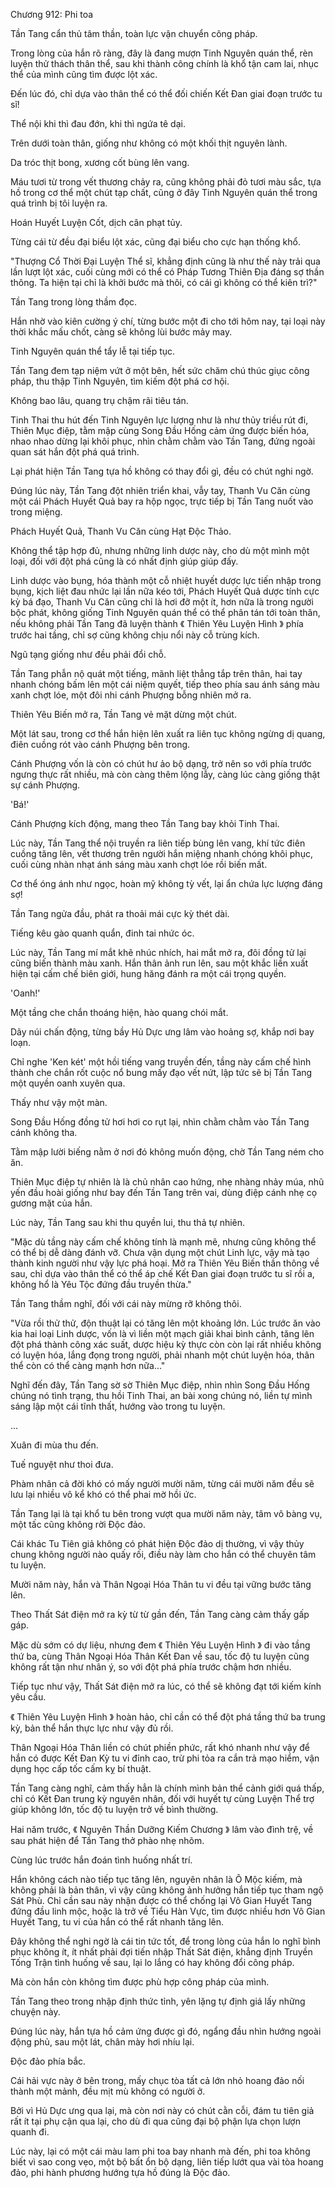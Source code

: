 




Chương 912: Phi toa


Tần Tang cẩn thủ tâm thần, toàn lực vận chuyển công pháp.

Trong lòng của hắn rõ ràng, đây là đang mượn Tinh Nguyên quán thể, rèn luyện thử thách thân thể, sau khi thành công chính là khổ tận cam lai, nhục thể của mình cũng tìm được lột xác.

Đến lúc đó, chỉ dựa vào thân thể có thể đối chiến Kết Đan giai đoạn trước tu sĩ!

Thể nội khi thì đau đớn, khi thì ngứa tê dại.

Trên dưới toàn thân, giống như không có một khối thịt nguyên lành.

Da tróc thịt bong, xương cốt bùng lên vang.

Máu tươi từ trong vết thương chảy ra, cũng không phải đỏ tươi màu sắc, tựa hồ trong cơ thể một chút tạp chất, cũng ở đây Tinh Nguyên quán thể trong quá trình bị tôi luyện ra.

Hoán Huyết Luyện Cốt, dịch cân phạt tủy.

Từng cái từ đều đại biểu lột xác, cũng đại biểu cho cực hạn thống khổ.

"Thượng Cổ Thời Đại Luyện Thể sĩ, khẳng định cũng là như thế này trải qua lần lượt lột xác, cuối cùng mới có thể có Pháp Tương Thiên Địa đáng sợ thần thông. Ta hiện tại chỉ là khởi bước mà thôi, có cái gì không có thể kiên trì?"

Tần Tang trong lòng thầm đọc.

Hắn nhờ vào kiên cường ý chí, từng bước một đi cho tới hôm nay, tại loại này thời khắc mấu chốt, càng sẽ không lùi bước mảy may.

Tinh Nguyên quán thể tẩy lễ tại tiếp tục.

Tần Tang đem tạp niệm vứt ở một bên, hết sức chăm chú thúc giục công pháp, thu thập Tinh Nguyên, tìm kiếm đột phá cơ hội.

Không bao lâu, quang trụ chậm rãi tiêu tán.

Tinh Thai thu hút đến Tinh Nguyên lực lượng như là như thủy triều rút đi, Thiên Mục điệp, tằm mập cùng Song Đầu Hống cảm ứng được biến hóa, nhao nhao dừng lại khôi phục, nhìn chằm chằm vào Tần Tang, đứng ngoài quan sát hắn đột phá quá trình.

Lại phát hiện Tần Tang tựa hồ không có thay đổi gì, đều có chút nghi ngờ.

Đúng lúc này, Tần Tang đột nhiên triển khai, vẫy tay, Thanh Vu Căn cùng một cái Phách Huyết Quả bay ra hộp ngọc, trực tiếp bị Tần Tang nuốt vào trong miệng.

Phách Huyết Quả, Thanh Vu Căn cùng Hạt Độc Thảo.

Không thể tập hợp đủ, nhưng những linh dược này, cho dù một mình một loại, đối với đột phá cũng là có nhất định giúp giúp đấy.

Linh dược vào bụng, hóa thành một cỗ nhiệt huyết dược lực tiến nhập trong bụng, kịch liệt đau nhức lại lần nữa kéo tới, Phách Huyết Quả dược tính cực kỳ bá đạo, Thanh Vu Căn cũng chỉ là hơi đỡ một ít, hơn nữa là trong người bộc phát, không giống Tinh Nguyên quán thể có thể phân tán tới toàn thân, nếu không phải Tần Tang đã luyện thành 《 Thiên Yêu Luyện Hình 》 phía trước hai tầng, chỉ sợ cũng không chịu nổi này cỗ trùng kích.

Ngũ tạng giống như đều phải đổi chỗ.

Tần Tang phẫn nộ quát một tiếng, mãnh liệt thẳng tắp trên thân, hai tay nhanh chóng bấm lên một cái niệm quyết, tiếp theo phía sau ánh sáng màu xanh chợt lóe, một đôi nhi cánh Phượng bỗng nhiên mở ra.

Thiên Yêu Biến mở ra, Tần Tang vẻ mặt dừng một chút.

Một lát sau, trong cơ thể hắn hiện lên xuất ra liên tục không ngừng dị quang, điên cuồng rót vào cánh Phượng bên trong.

Cánh Phượng vốn là còn có chút hư ảo bộ dạng, trở nên so với phía trước ngưng thực rất nhiều, mà còn càng thêm lộng lẫy, càng lúc càng giống thật sự cánh Phượng.

'Bá!'

Cánh Phượng kích động, mang theo Tần Tang bay khỏi Tinh Thai.

Lúc này, Tần Tang thể nội truyền ra liên tiếp bùng lên vang, khí tức điên cuồng tăng lên, vết thương trên người hắn miệng nhanh chóng khôi phục, cuối cùng nhàn nhạt ánh sáng màu xanh chợt lóe rồi biến mất.

Cơ thể óng ánh như ngọc, hoàn mỹ không tỳ vết, lại ẩn chứa lực lượng đáng sợ!

Tần Tang ngửa đầu, phát ra thoải mái cực kỳ thét dài.

Tiếng kêu gào quanh quẩn, đinh tai nhức óc.

Lúc này, Tần Tang mí mắt khẽ nhúc nhích, hai mắt mở ra, đôi đồng tử lại cũng biến thành màu xanh. Hắn thân ảnh run lên, sau một khắc liền xuất hiện tại cấm chế biên giới, hung hăng đánh ra một cái trọng quyền.

'Oanh!'

Một tầng che chắn thoáng hiện, hào quang chói mắt.

Dãy núi chấn động, từng bầy Hủ Dực ưng lâm vào hoảng sợ, khắp nơi bay loạn.

Chỉ nghe 'Ken két' một hồi tiếng vang truyền đến, tầng này cấm chế hình thành che chắn rốt cuộc nổ bung mấy đạo vết nứt, lập tức sẽ bị Tần Tang một quyền oanh xuyên qua.

Thấy như vậy một màn.

Song Đầu Hống đồng tử hơi hơi co rụt lại, nhìn chằm chằm vào Tần Tang cánh không tha.

Tằm mập lười biếng nằm ở nơi đó không muốn động, chờ Tần Tang ném cho ăn.

Thiên Mục điệp tự nhiên là là chủ nhân cao hứng, nhẹ nhàng nhảy múa, nhũ yến đầu hoài giống như bay đến Tần Tang trên vai, dùng điệp cánh nhẹ cọ gương mặt của hắn.

Lúc này, Tần Tang sau khi thu quyền lui, thu thả tự nhiên.

"Mặc dù tầng này cấm chế không tính là mạnh mẽ, nhưng cũng không thể có thể bị dễ dàng đánh vỡ. Chưa vận dụng một chút Linh lực, vậy mà tạo thành kinh người như vậy lực phá hoại. Mở ra Thiên Yêu Biến thần thông về sau, chỉ dựa vào thân thể có thể áp chế Kết Đan giai đoạn trước tu sĩ rồi a, không hổ là Yêu Tộc đứng đầu truyền thừa."

Tần Tang thầm nghĩ, đối với cái này mừng rỡ không thôi.

"Vừa rồi thử thử, độn thuật lại có tăng lên một khoảng lớn. Lúc trước ăn vào kia hai loại Linh dược, vốn là vì liền một mạch giải khai bình cảnh, tăng lên đột phá thành công xác suất, dược hiệu kỳ thực còn còn lại rất nhiều không có luyện hóa, lắng đọng trong người, phải nhanh một chút luyện hóa, thân thể còn có thể càng mạnh hơn nữa..."

Nghĩ đến đây, Tần Tang sờ sờ Thiên Mục điệp, nhìn nhìn Song Đầu Hống chúng nó tình trạng, thu hồi Tinh Thai, an bài xong chúng nó, liền tự mình sáng lập một cái tĩnh thất, hướng vào trong tu luyện.

...

Xuân đi mùa thu đến.

Tuế nguyệt như thoi đưa.

Phàm nhân cả đời khó có mấy người mười năm, từng cái mười năm đều sẽ lưu lại nhiều vô kể khó có thể phai mờ hồi ức.

Tần Tang lại là tại khổ tu bên trong vượt qua mười năm này, tâm vô bàng vụ, một tấc cũng không rời Độc đảo.

Cái khác Tu Tiên giả không có phát hiện Độc đảo dị thường, vì vậy thủy chung không người nào quấy rối, điều này làm cho hắn có thể chuyên tâm tu luyện.

Mười năm này, hắn và Thân Ngoại Hóa Thân tu vi đều tại vững bước tăng lên.

Theo Thất Sát điện mở ra kỳ từ từ gần đến, Tần Tang càng cảm thấy gấp gáp.

Mặc dù sớm có dự liệu, nhưng đem 《 Thiên Yêu Luyện Hình 》 đi vào tầng thứ ba, cùng Thân Ngoại Hóa Thân Kết Đan về sau, tốc độ tu luyện cũng không rất tận như nhân ý, so với đột phá phía trước chậm hơn nhiều.

Tiếp tục như vậy, Thất Sát điện mở ra lúc, có thể sẽ không đạt tới kiếm kính yêu cầu.

《 Thiên Yêu Luyện Hình 》 hoàn hảo, chỉ cần có thể đột phá tầng thứ ba trung kỳ, bản thể hắn thực lực như vậy đủ rồi.

Thân Ngoại Hóa Thân liền có chút phiền phức, rất khó nhanh như vậy để hắn có được Kết Đan Kỳ tu vi đỉnh cao, trừ phi tỏa ra cắn trả mạo hiểm, vận dụng học cấp tốc cấm kỵ bí thuật.

Tần Tang càng nghĩ, cảm thấy hẳn là chính mình bản thể cảnh giới quá thấp, chỉ có Kết Đan trung kỳ nguyên nhân, đối với huyết tự cùng Luyện Thể trợ giúp không lớn, tốc độ tu luyện trở về bình thường.

Hai năm trước, 《 Nguyên Thần Dưỡng Kiếm Chương 》 lâm vào đình trệ, về sau phát hiện để Tần Tang thở phào nhẹ nhõm.

Cùng lúc trước hắn đoán tình huống nhất trí.

Hắn không cách nào tiếp tục tăng lên, nguyên nhân là Ô Mộc kiếm, mà không phải là bản thân, vì vậy cũng không ảnh hưởng hắn tiếp tục tham ngộ Sát Phù. Chỉ cần sau này nhận được có thể chống lại Vô Gian Huyết Tang đứng đầu linh mộc, hoặc là trở về Tiểu Hàn Vực, tìm được nhiều hơn Vô Gian Huyết Tang, tu vi của hắn có thể rất nhanh tăng lên.

Đây không thể nghi ngờ là cái tin tức tốt, để trong lòng của hắn lo nghĩ bình phục không ít, ít nhất phải đợi tiến nhập Thất Sát điện, khẳng định Truyền Tống Trận tình huống về sau, lại lo lắng có hay không đổi công pháp.

Mà còn hắn còn không tìm được phù hợp công pháp của mình.

Tần Tang theo trong nhập định thức tỉnh, yên lặng tự định giá lấy những chuyện này.

Đúng lúc này, hắn tựa hồ cảm ứng được gì đó, ngẩng đầu nhìn hướng ngoài động phủ, sau một lát, chân mày hơi nhíu lại.

Độc đảo phía bắc.

Cái hải vực này ở bên trong, mấy chục tòa tất cả lớn nhỏ hoang đảo nối thành một mảnh, đều mịt mù không có người ở.

Bởi vì Hủ Dực ưng qua lại, mà còn nơi này có chút cằn cỗi, đám tu tiên giả rất ít tại phụ cận qua lại, cho dù đi qua cũng đại bộ phận lựa chọn lượn quanh đi.

Lúc này, lại có một cái màu lam phi toa bay nhanh mà đến, phi toa không biết vì sao cong vẹo, một bộ bất ổn bộ dạng, liên tiếp lướt qua vài tòa hoang đảo, phi hành phương hướng tựa hồ đúng là Độc đảo.




